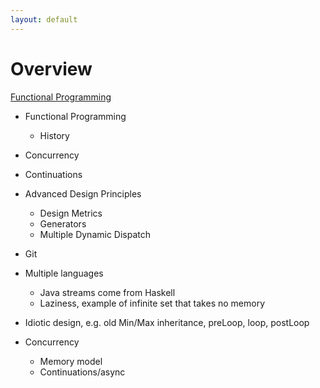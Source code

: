 ```yaml
---
layout: default
---
```

# Overview

[Functional Programming](functional-programming.md)

* Functional Programming
  * History
* Concurrency
* Continuations
* Advanced Design Principles
  * Design Metrics
  * Generators
  * Multiple Dynamic Dispatch
* Git

* Multiple languages
  * Java streams come from Haskell
  * Laziness, example of infinite set that takes no memory

* Idiotic design, e.g. old Min/Max inheritance, preLoop, loop, postLoop

* Concurrency
  * Memory model
  * Continuations/async